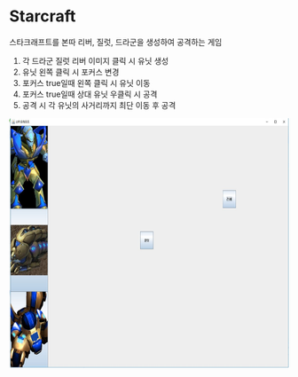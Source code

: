 # Starcraft
스타크래프트를 본따 리버, 질럿, 드라군을 생성하여 공격하는 게임


1. 각 드라군 질럿 리버 이미지 클릭 시 유닛 생성
2. 유닛 왼쪽 클릭 시 포커스 변경
3. 포커스 true일때 왼쪽 클릭 시 유닛 이동
4. 포커스 true일때 상대 유닛 우클릭 시 공격
5. 공격 시 각 유닛의 사거리까지 최단 이동 후 공격 

<img src = './img/main.JPG' width = '600' height = '450' />
